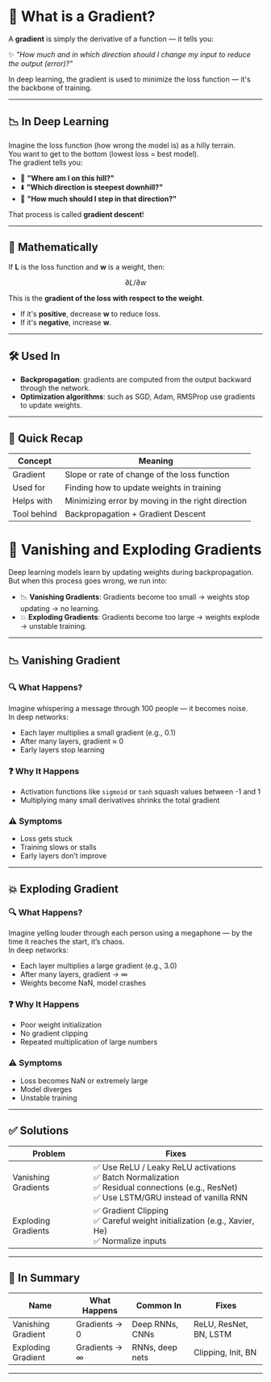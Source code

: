# 🧠 What is a Gradient?

A **gradient** is simply the derivative of a function — it tells you:

✨ _"How much and in which direction should I change my input to reduce the output (error)?"_

In deep learning, the gradient is used to minimize the loss function — it's the backbone of training.

---

## 📉 In Deep Learning

Imagine the loss function (how wrong the model is) as a hilly terrain.  
You want to get to the bottom (lowest loss = best model).  
The gradient tells you:

- 📍 **"Where am I on this hill?"**  
- ⬇️ **"Which direction is steepest downhill?"**  
- 🧭 **"How much should I step in that direction?"**

That process is called **gradient descent**!

---

## 📌 Mathematically

If **L** is the loss function and **w** is a weight, then:

```math
∂L/∂w
```

This is the **gradient of the loss with respect to the weight**.

- If it's **positive**, decrease **w** to reduce loss.
- If it's **negative**, increase **w**.

---

## 🛠️ Used In

- **Backpropagation**: gradients are computed from the output backward through the network.
- **Optimization algorithms**: such as SGD, Adam, RMSProp use gradients to update weights.

---

## 🔁 Quick Recap

| Concept       | Meaning                                                 |
|---------------|---------------------------------------------------------|
| Gradient      | Slope or rate of change of the loss function            |
| Used for      | Finding how to update weights in training               |
| Helps with    | Minimizing error by moving in the right direction       |
| Tool behind   | Backpropagation + Gradient Descent                      |

# 🌊 Vanishing and Exploding Gradients

Deep learning models learn by updating weights during backpropagation. But when this process goes wrong, we run into:

- 📉 **Vanishing Gradients**: Gradients become too small → weights stop updating → no learning.
- 💥 **Exploding Gradients**: Gradients become too large → weights explode → unstable training.

---

## 📉 Vanishing Gradient

### 🔍 What Happens?
Imagine whispering a message through 100 people — it becomes noise.  
In deep networks:
- Each layer multiplies a small gradient (e.g., 0.1)
- After many layers, gradient ≈ 0
- Early layers stop learning

### ❓ Why It Happens
- Activation functions like `sigmoid` or `tanh` squash values between -1 and 1
- Multiplying many small derivatives shrinks the total gradient

### ⚠️ Symptoms
- Loss gets stuck
- Training slows or stalls
- Early layers don’t improve

--- 

## 💥 Exploding Gradient

### 🔍 What Happens?
Imagine yelling louder through each person using a megaphone — by the time it reaches the start, it’s chaos.  
In deep networks:
- Each layer multiplies a large gradient (e.g., 3.0)
- After many layers, gradient → ∞
- Weights become NaN, model crashes

### ❓ Why It Happens
- Poor weight initialization
- No gradient clipping
- Repeated multiplication of large numbers

### ⚠️ Symptoms
- Loss becomes NaN or extremely large
- Model diverges
- Unstable training

---

## ✅ Solutions

| Problem               | Fixes                                                                 |
|-----------------------|-----------------------------------------------------------------------|
| Vanishing Gradients   | ✅ Use ReLU / Leaky ReLU activations <br> ✅ Batch Normalization <br> ✅ Residual connections (e.g., ResNet) <br> ✅ Use LSTM/GRU instead of vanilla RNN |
| Exploding Gradients   | ✅ Gradient Clipping <br> ✅ Careful weight initialization (e.g., Xavier, He) <br> ✅ Normalize inputs |

---

## 🔁 In Summary

| Name               | What Happens       | Common In         | Fixes                          |
|--------------------|--------------------|-------------------|--------------------------------|
| Vanishing Gradient | Gradients → 0      | Deep RNNs, CNNs   | ReLU, ResNet, BN, LSTM         |
| Exploding Gradient | Gradients → ∞      | RNNs, deep nets   | Clipping, Init, BN             |

---

